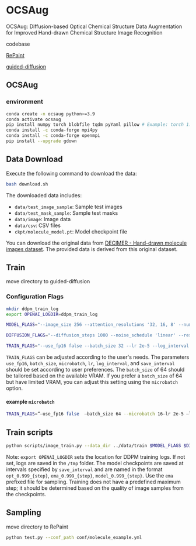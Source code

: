 # OCSAug
OCSAug: Diffusion-based Optical Chemical Structure Data Augmentation for Improved Hand-drawn Chemical Structure Image Recognition

codebase

[RePaint](https://github.com/andreas128/RePaint.git)

[guided-diffusion](https://github.com/openai/guided-diffusion.git)


## OCSAug

### environment

```bash
conda create -n ocsaug python>=3.9
conda activate ocsaug
pip install numpy torch blobfile tqdm pyYaml pillow # Example: torch 1.7.1+cu110.
conda install -c conda-forge mpi4py
conda install -c conda-forge openmpi
pip install --upgrade gdown
```

## Data Download

Execute the following command to download the data:

```bash
bash download.sh
```

The downloaded data includes:

- `data/test_image_sample`: Sample test images
- `data/test_mask_sample`: Sample test masks
- `data/image`: Image data
- `data/csv`: CSV files
- `ckpt/molecule_model.pt`: Model checkpoint file

You can download the original data from [DECIMER - Hand-drawn molecule images dataset](https://zenodo.org/records/6456306). The provided data is derived from this original dataset.

## Train

move directory to guided-diffusion

### Configuration Flags
```bash
mkdir ddpm_train_log
export OPENAI_LOGDIR=ddpm_train_log

MODEL_FLAGS="--image_size 256 --attention_resolutions '32, 16, 8' --num_channels 256 --num_head_channels 64 --num_res_blocks 2 --num_heads 4 --resblock_updown true --learn_sigma true --use_scale_shift_norm true --timestep_respacing '250' --use_kl false --class_cond false --dropout 0.0"

DIFFUSION_FLAGS="--diffusion_steps 1000 --noise_schedule 'linear' --rescale_learned_sigmas false"

TRAIN_FLAGS="--use_fp16 false --batch_size 32 --lr 2e-5 --log_interval 100 --save_interval 10000"


```

`TRAIN_FLAGS` can be adjusted according to the user's needs. The parameters `use_fp16`, `batch_size`, `microbatch`, `lr`, `log_interval`, and `save_interval` should be set according to user preferences. The `batch_size` of 64 should be tailored based on the available VRAM. If you prefer a `batch_size` of 64 but have limited VRAM, you can adjust this setting using the `microbatch` option.

#### example `microbatch`
```bash
TRAIN_FLAGS=“—use_fp16 false  —batch_size 64 --microbatch 16—lr 2e-5 —log_interval 100 —save_interval 10000”
```

## Train scripts

```bash
python scripts/image_train.py --data_dir ../data/train $MODEL_FLAGS $DIFFUSION_FLAGS $TRAIN_FLAGS
```

Note: `export OPENAI_LOGDIR` sets the location for DDPM training logs. If not set, logs are saved in the `/tmp` folder. The model checkpoints are saved at intervals specified by `save_interval` and are named in the format `opt_0.999_{step}`, `ema_0.999_{step}`, `model_0.999_{step}`. Use the `ema` prefixed file for sampling. Training does not have a predefined maximum step; it should be determined based on the quality of image samples from the checkpoints. 

## Sampling

move directory to RePaint

```bash
python test.py --conf_path conf/molecule_example.yml
```
